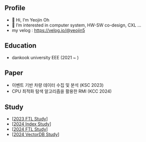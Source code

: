 ## Profile
- 👋 Hi, I’m Yeojin Oh
- 👀 I’m interested in computer system, HW-SW co-design, CXL ...
- my velog : https://velog.io/@yeojin5

## Education
- dankook university EEE (2021 ~ )

## Paper
- 이벤트 기반 차량 데이터 수집 및 분석 (KSC 2023)
- CPU 최적화 탐색 알고리즘을 활용한 RMI (KCC 2024)

## Study
- [[2023 FTL Study](https://github.com/DKU-EmbeddedSystem-Lab/2023_FTL_Study)]
- [[2024 Index Study](https://github.com/DKU-StarLab/IndexStructureJourney)]
- [[2024 FTL Study](https://github.com/DKU-StarLab/SolidStateSquad)]
- [[2024 VectorDB Study](https://github.com/DKU-StarLab/Vectory)]

<!---
yeojin5/yeojin5 is a ✨ special ✨ repository because its `README.md` (this file) appears on your GitHub profile.
You can click the Preview link to take a look at your changes.
--->
